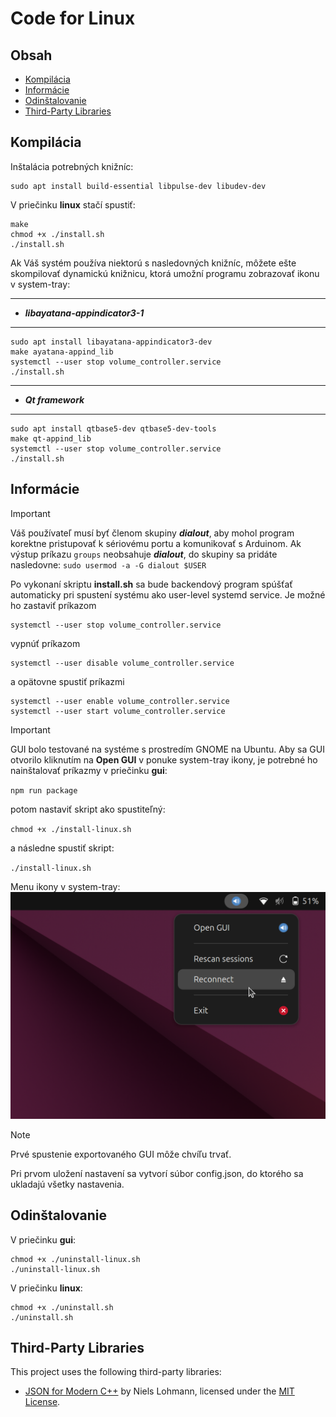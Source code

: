 # Code for Linux

## Obsah

- [Kompilácia](#kompilácia)
- [Informácie](#informácie)
- [Odinštalovanie](#odinštalovanie)
- [Third-Party Libraries](#third-party-libraries)


## Kompilácia

Inštalácia potrebných knižníc:

    sudo apt install build-essential libpulse-dev libudev-dev

V priečinku **linux** stačí spustiť:

    make
    chmod +x ./install.sh
    ./install.sh

Ak Váš systém používa niektorú s nasledovných knižníc, môžete ešte skompilovať dynamickú knižnicu, ktorá umožní programu zobrazovať ikonu v system-tray:

---

- ***libayatana-appindicator3-1***

---

    sudo apt install libayatana-appindicator3-dev
    make ayatana-appind_lib
    systemctl --user stop volume_controller.service
    ./install.sh

---

- ***Qt framework***

---

    sudo apt install qtbase5-dev qtbase5-dev-tools
    make qt-appind_lib
    systemctl --user stop volume_controller.service
    ./install.sh



## Informácie

> [!IMPORTANT]
> Váš používateľ musí byť členom skupiny ***dialout***, aby mohol program korektne pristupovať k sériovému portu a komunikovať s Arduinom.
> Ak výstup príkazu ```groups``` neobsahuje ***dialout***, do skupiny sa pridáte nasledovne: ```sudo usermod -a -G dialout $USER```

Po vykonaní skriptu **install.sh** sa bude backendový program spúšťať automaticky pri spustení systému ako user-level systemd service. Je možné ho zastaviť príkazom 

    systemctl --user stop volume_controller.service
    
vypnúť príkazom 

    systemctl --user disable volume_controller.service
    
a opätovne spustiť príkazmi

    systemctl --user enable volume_controller.service
    systemctl --user start volume_controller.service


> [!IMPORTANT]
> GUI bolo testované na systéme s prostredím GNOME na Ubuntu.
> Aby sa GUI otvorilo kliknutím na **Open GUI** v ponuke system-tray ikony, je potrebné ho nainštalovať príkazmy v priečinku **gui**:
> 
> ```npm run package```
> 
> potom nastaviť skript ako spustiteľný:
> 
> ```chmod +x ./install-linux.sh```
> 
> a následne spustiť skript:
> 
> ```./install-linux.sh```
> 

Menu ikony v system-tray:
![tray-icon-menu](images/tray-icon-menu.png)

> [!NOTE]
> Prvé spustenie exportovaného GUI môže chvíľu trvať.

Pri prvom uložení nastavení sa vytvorí súbor config.json, do ktorého sa ukladajú všetky nastavenia.

## Odinštalovanie

V priečinku **gui**:
    
    chmod +x ./uninstall-linux.sh
    ./uninstall-linux.sh

V priečinku **linux**:

    chmod +x ./uninstall.sh
    ./uninstall.sh


## Third-Party Libraries

This project uses the following third-party libraries:

- [JSON for Modern C++](https://github.com/nlohmann/json) by Niels Lohmann, licensed under the [MIT License](LICENSE.nlohmann_json).